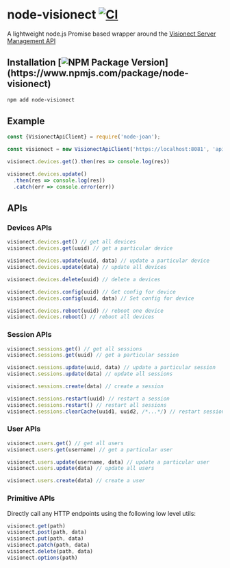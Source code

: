 # node-visionect [![CI](https://github.com/pathikrit/node-visionect/actions/workflows/ci.yml/badge.svg?branch=main)](https://github.com/pathikrit/node-visionect/actions/workflows/ci.yml)

A lightweight node.js Promise based wrapper around the [Visionect Server Management API](http://api.visionect.com/)

## Installation [![NPM Package Version](https://img.shields.io/npm/v/node-visionect.svg?)](https://www.npmjs.com/package/node-visionect)
```sh
npm add node-visionect
```
## Example
```js
const {VisionectApiClient} = require('node-joan');

const visionect = new VisionectApiClient('https://localhost:8081', 'apiKey', 'apiSecret')

visionect.devices.get().then(res => console.log(res))

visionect.devices.update()
  .then(res => console.log(res))
  .catch(err => console.error(err))
```

## APIs

### Devices APIs
```js
visionect.devices.get() // get all devices
visionect.devices.get(uuid) // get a particular device

visionect.devices.update(uuid, data) // update a particular device
visionect.devices.update(data) // update all devices

visionect.devices.delete(uuid) // delete a devices

visionect.devices.config(uuid) // Get config for device
visionect.devices.config(uuid, data) // Set config for device

visionect.devices.reboot(uuid) // reboot one device
visionect.devices.reboot() // reboot all devices
```

### Session APIs
```js
visionect.sessions.get() // get all sessions
visionect.sessions.get(uuid) // get a particular session

visionect.sessions.update(uuid, data) // update a particular session
visionect.sessions.update(data) // update all sessions

visionect.sessions.create(data) // create a session

visionect.sessions.restart(uuid) // restart a session
visionect.sessions.restart() // restart all sessions
visionect.sessions.clearCache(uuid1, uuid2, /*...*/) // restart sessions for given uuids
```

### User APIs
```js
visionect.users.get() // get all users
visionect.users.get(username) // get a particular user

visionect.users.update(username, data) // update a particular user
visionect.users.update(data) // update all users

visionect.users.create(data) // create a user
```

### Primitive APIs
Directly call any HTTP endpoints using the following low level utils:
```js
visionect.get(path)
visionect.post(path, data)
visionect.put(path, data)
visionect.patch(path, data)
visionect.delete(path, data)
visionect.options(path)
```
